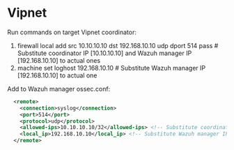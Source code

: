 # Vipnet

Run commands on target Vipnet coordinator:
1. firewall local add src 10.10.10.10 dst 192.168.10.10 udp dport 514 pass # Substitute coordinator IP [10.10.10.10] and Wazuh manager IP [192.168.10.10] to actual ones
2. machine set loghost 192.168.10.10 # Substitute Wazuh manager IP [192.168.10.10] to actual one

Add to Wazuh manager ossec.conf:
 <!-- Vipnet coordinator events -->
```xml  
  <remote>
    <connection>syslog</connection>
    <port>514</port>
    <protocol>udp</protocol>
    <allowed-ips>10.10.10.10/32</allowed-ips> <!-- Substitute coordinator IP [10.10.10.10] to actual one -->
    <local_ip>192.168.10.10</local_ip> <!-- Substitute Wazuh manager IP [192.168.10.10] to actual one -->
  </remote>
```
